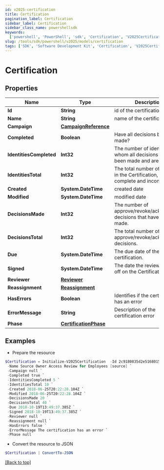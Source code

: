 ```yaml
---
id: v2025-certification
title: Certification
pagination_label: Certification
sidebar_label: Certification
sidebar_class_name: powershellsdk
keywords:
  ['powershell', 'PowerShell', 'sdk', 'Certification', 'V2025Certification']
slug: /tools/sdk/powershell/v2025/models/certification
tags: ['SDK', 'Software Development Kit', 'Certification', 'V2025Certification']
---
```


# Certification

## Properties

| Name | Type | Description | Notes |
| --- | --- | --- | --- |
| **Id** | **String** | id of the certification | [optional] |
| **Name** | **String** | name of the certification | [optional] |
| **Campaign** | [**CampaignReference**](campaign-reference) |  | [optional] |
| **Completed** | **Boolean** | Have all decisions been made? | [optional] |
| **IdentitiesCompleted** | **Int32** | The number of identities for whom all decisions have been made and are complete. | [optional] |
| **IdentitiesTotal** | **Int32** | The total number of identities in the Certification, both complete and incomplete. | [optional] |
| **Created** | **System.DateTime** | created date | [optional] |
| **Modified** | **System.DateTime** | modified date | [optional] |
| **DecisionsMade** | **Int32** | The number of approve/revoke/acknowledge decisions that have been made. | [optional] |
| **DecisionsTotal** | **Int32** | The total number of approve/revoke/acknowledge decisions. | [optional] |
| **Due** | **System.DateTime** | The due date of the certification. | [optional] |
| **Signed** | **System.DateTime** | The date the reviewer signed off on the Certification. | [optional] |
| **Reviewer** | [**Reviewer**](reviewer) |  | [optional] |
| **Reassignment** | [**Reassignment**](reassignment) |  | [optional] |
| **HasErrors** | **Boolean** | Identifies if the certification has an error | [optional] |
| **ErrorMessage** | **String** | Description of the certification error | [optional] |
| **Phase** | [**CertificationPhase**](certification-phase) |  | [optional] |

## Examples

- Prepare the resource

```powershell
$Certification = Initialize-V2025Certification  -Id 2c9180835d2e5168015d32f890ca1581 `
 -Name Source Owner Access Review for Employees [source] `
 -Campaign null `
 -Completed true `
 -IdentitiesCompleted 5 `
 -IdentitiesTotal 10 `
 -Created 2018-06-25T20:22:28.104Z `
 -Modified 2018-06-25T20:22:28.104Z `
 -DecisionsMade 20 `
 -DecisionsTotal 40 `
 -Due 2018-10-19T13:49:37.385Z `
 -Signed 2018-10-19T13:49:37.385Z `
 -Reviewer null `
 -Reassignment null `
 -HasErrors false `
 -ErrorMessage The certification has an error `
 -Phase null
```

- Convert the resource to JSON

```powershell
$Certification | ConvertTo-JSON
```

[[Back to top]](#)
